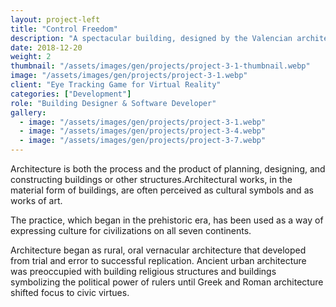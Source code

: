 ```yaml
---
layout: project-left
title: "Control Freedom"
description: "A spectacular building, designed by the Valencian architect Santiago Calatrava."
date: 2018-12-20
weight: 2
thumbnail: "/assets/images/gen/projects/project-3-1-thumbnail.webp"
image: "/assets/images/gen/projects/project-3-1.webp"
client: "Eye Tracking Game for Virtual Reality"
categories: ["Development"]
role: "Building Designer & Software Developer"
gallery:
  - image: "/assets/images/gen/projects/project-3-1.webp"
  - image: "/assets/images/gen/projects/project-3-4.webp"
  - image: "/assets/images/gen/projects/project-3-7.webp"
---
```


Architecture is both the process and the product of planning, designing, and constructing buildings or other structures.Architectural works, in the material form of buildings, are often perceived as cultural symbols and as works of art.

The practice, which began in the prehistoric era, has been used as a way of expressing culture for civilizations on all seven continents.

Architecture began as rural, oral vernacular architecture that developed from trial and error to successful replication. Ancient urban architecture was preoccupied with building religious structures and buildings symbolizing the political power of rulers until Greek and Roman architecture shifted focus to civic virtues.
